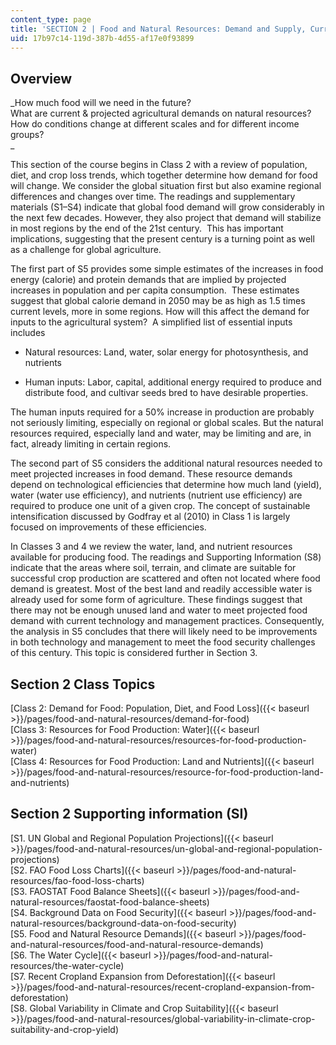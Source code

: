 ```yaml
---
content_type: page
title: 'SECTION 2 | Food and Natural Resources: Demand and Supply, Current and Projected'
uid: 17b97c14-119d-387b-4d55-af17e0f93899
---
```


Overview
--------

_How much food will we need in the future?  
What are current & projected agricultural demands on natural resources?  
How do conditions change at different scales and for different income groups?  
_

This section of the course begins in Class 2 with a review of population, diet, and crop loss trends, which together determine how demand for food will change. We consider the global situation first but also examine regional differences and changes over time. The readings and supplementary materials (S1–S4) indicate that global food demand will grow considerably in the next few decades. However, they also project that demand will stabilize in most regions by the end of the 21st century.  This has important implications, suggesting that the present century is a turning point as well as a challenge for global agriculture. 

The first part of S5 provides some simple estimates of the increases in food energy (calorie) and protein demands that are implied by projected increases in population and per capita consumption.  These estimates suggest that global calorie demand in 2050 may be as high as 1.5 times current levels, more in some regions. How will this affect the demand for inputs to the agricultural system?  A simplified list of essential inputs includes

*   Natural resources: Land, water, solar energy for photosynthesis, and nutrients

*   Human inputs: Labor, capital, additional energy required to produce and distribute food, and cultivar seeds bred to have desirable properties.

The human inputs required for a 50% increase in production are probably not seriously limiting, especially on regional or global scales. But the natural resources required, especially land and water, may be limiting and are, in fact, already limiting in certain regions.

The second part of S5 considers the additional natural resources needed to meet projected increases in food demand. These resource demands depend on technological efficiencies that determine how much land (yield), water (water use efficiency), and nutrients (nutrient use efficiency) are required to produce one unit of a given crop. The concept of sustainable intensification discussed by Godfray et al (2010) in Class 1 is largely focused on improvements of these efficiencies.

In Classes 3 and 4 we review the water, land, and nutrient resources available for producing food. The readings and Supporting Information (S8) indicate that the areas where soil, terrain, and climate are suitable for successful crop production are scattered and often not located where food demand is greatest. Most of the best land and readily accessible water is already used for some form of agriculture. These findings suggest that there may not be enough unused land and water to meet projected food demand with current technology and management practices. Consequently, the analysis in S5 concludes that there will likely need to be improvements in both technology and management to meet the food security challenges of this century. This topic is considered further in Section 3.

Section 2 Class Topics
----------------------

[Class 2: Demand for Food: Population, Diet, and Food Loss]({{< baseurl >}}/pages/food-and-natural-resources/demand-for-food)  
[Class 3: Resources for Food Production: Water]({{< baseurl >}}/pages/food-and-natural-resources/resources-for-food-production-water)  
[Class 4: Resources for Food Production: Land and Nutrients]({{< baseurl >}}/pages/food-and-natural-resources/resource-for-food-production-land-and-nutrients)

Section 2 Supporting information (SI)
-------------------------------------

[S1. UN Global and Regional Population Projections]({{< baseurl >}}/pages/food-and-natural-resources/un-global-and-regional-population-projections)  
[S2. FAO Food Loss Charts]({{< baseurl >}}/pages/food-and-natural-resources/fao-food-loss-charts)  
[S3. FAOSTAT Food Balance Sheets]({{< baseurl >}}/pages/food-and-natural-resources/faostat-food-balance-sheets)  
[S4. Background Data on Food Security]({{< baseurl >}}/pages/food-and-natural-resources/background-data-on-food-security)  
[S5. Food and Natural Resource Demands]({{< baseurl >}}/pages/food-and-natural-resources/food-and-natural-resource-demands)  
[S6. The Water Cycle]({{< baseurl >}}/pages/food-and-natural-resources/the-water-cycle)  
[S7. Recent Cropland Expansion from Deforestation]({{< baseurl >}}/pages/food-and-natural-resources/recent-cropland-expansion-from-deforestation)  
[S8. Global Variability in Climate and Crop Suitability]({{< baseurl >}}/pages/food-and-natural-resources/global-variability-in-climate-crop-suitability-and-crop-yield)